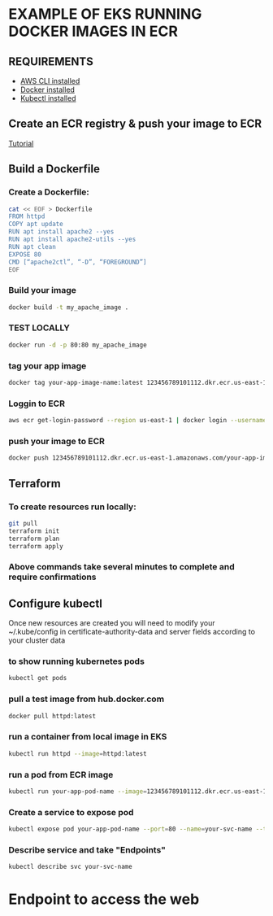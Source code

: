 # EXAMPLE OF EKS RUNNING DOCKER IMAGES IN ECR
## REQUIREMENTS
- [AWS CLI installed](https://aws.amazon.com/es/cli/)
- [Docker installed](https://docs.docker.com/desktop/install/ubuntu/)
- [Kubectl installed](https://kubernetes.io/es/docs/tasks/tools/included/install-kubectl-linux/)
## Create an ECR registry & push your image to ECR
[Tutorial](https://docs.aws.amazon.com/AmazonECR/latest/userguide/getting-started-cli.html#cli-create-repository)
## Build a Dockerfile
### Create a Dockerfile:
```bash
cat << EOF > Dockerfile
FROM httpd
COPY apt update 
RUN apt install apache2 --yes
RUN apt install apache2-utils --yes
RUN apt clean 
EXPOSE 80
CMD [“apache2ctl”, “-D”, “FOREGROUND”]
EOF
```
### Build your image
```bash
docker build -t my_apache_image .
```
### TEST LOCALLY
```bash
docker run -d -p 80:80 my_apache_image 
```
### tag your app image
```bash
docker tag your-app-image-name:latest 123456789101112.dkr.ecr.us-east-1.amazonaws.com/your-app-image-name 
```
### Loggin to ECR 
```bash
aws ecr get-login-password --region us-east-1 | docker login --username AWS --password-stdin 123456789101112.dkr.ecr.us-east-1.amazonaws.com/your-app-image-name /
```
### push your image to ECR
```bash
docker push 123456789101112.dkr.ecr.us-east-1.amazonaws.com/your-app-image-name
```
## Terraform
### To create resources run locally:
```bash
git pull
terraform init
terraform plan
terraform apply
```
### Above commands take several minutes to complete and require confirmations
## Configure kubectl
Once new resources are created you will need to modify your ~/.kube/config in certificate-authority-data and server fields according to your cluster data
### to show running kubernetes pods
```bash
kubectl get pods
```
### pull a test image from hub.docker.com
```bash
docker pull httpd:latest
```
### run a container from local image in EKS
```bash 
kubectl run httpd --image=httpd:latest
```
### run a pod from ECR image 
```bash
kubectl run your-app-pod-name --image=123456789101112.dkr.ecr.us-east-1.amazonaws.com/your-app-image-name
```
### Create a service to expose pod
```bash
kubectl expose pod your-app-pod-name --port=80 --name=your-svc-name --type=NodePort
```
### Describe service and take "Endpoints"
```bash
kubectl describe svc your-svc-name
```

# Endpoint to access the web